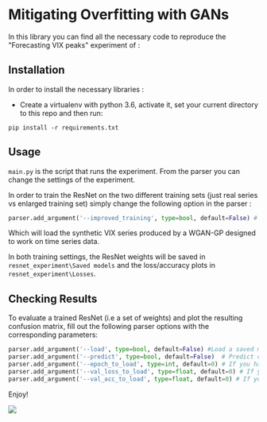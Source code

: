﻿

# Mitigating Overfitting with GANs

In this library you can find all the necessary code to reproduce the "Forecasting VIX peaks" experiment of :


## Installation

In order to install the necessary libraries : 

- Create a virtualenv with python 3.6, activate it, set your current directory to this repo and then run:
```
pip install -r requirements.txt
```

## Usage

 ``main.py``  is the script that runs the experiment. From the parser you can change the settings of the experiment.
 
In order to train the ResNet on the two different training sets (just real series vs enlarged training set) simply change the following option in the parser : 
```python
parser.add_argument('--improved_training', type=bool, default=False) # Enlarge the training set with synthetic series
``` 
Which will load the synthetic VIX series produced by a  WGAN-GP designed to work on time series data.

In both training settings, the ResNet weights will be saved in ``resnet_experiment\Saved models`` and the loss/accuracy plots in ``resnet_experiment\Losses``. 

## Checking Results

To evaluate a trained ResNet (i.e a set of weights) and plot the resulting confusion matrix, fill out the following parser options with the corresponding parameters: 
```python
parser.add_argument('--load', type=bool, default=False) #Load a saved model or start training from scratch  
parser.add_argument('--predict', type=bool, default=False)  # Predict classes on an out-of-sample dataset (change x_test_data accordingly) and plot the confusion matrix  
parser.add_argument('--epoch_to_load', type=int, default=0) # If you have a saved model,change the default to the epochs of the trained model   
parser.add_argument('--val_loss_to_load', type=float, default=0) # If you have a saved model,change the default to your val_loss  
parser.add_argument('--val_acc_to_load', type=float, default=0) # If you have a saved model,change the default to your val_acc
``` 

Enjoy!

![](https://media.giphy.com/media/TKG7SiiN7lauE1aXHH/giphy.gif)

